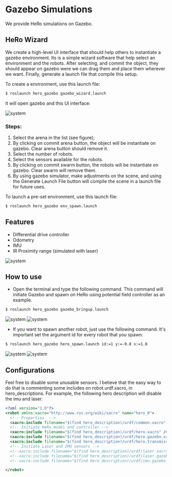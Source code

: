 # Gazebo Simulations
We provide HeRo simulations on Gazebo.


## HeRo Wizard
We create a high-level UI interface that should help others to instantiate a gazebo environment.
Its is a simple wizard software that help select an environment and the robots. 
After selecting, and commit the object, they should appear on gazebo were we can drag them and place them wherever we want.
Finally, generate a launch file that compile this setup.

To create a environment, use this launch file:
```sh
$ roslaunch hero_gazebo gazebo_wizard.launch
```
It will open gazebo and this UI interface:

![system](../hero_resources/media/images/hero_wizard.png)

### Steps:

1. Select the arena in the list (see figure);
2. By clicking on commit arena button, the object will be instantiate on gazebo. Clear arena button should remove it.
3. Select the number of robots.
4. Select the sensors available for the robots.
5. By clicking on commit swarm button, the robots will be instantiate on gazebo. Clear swarm will remove them.
6. By using gazebo simulator, make adjustments on the scene, and using the Generate Launch File button will compile the scene in a launch file for future uses.

To launch a pre-set environment, use this launch file:
```sh
$ roslaunch hero_gazebo env_spawn.launch
```





## Features
- Differential drive controller
- Odometry
- IMU
- IR Proximity range (simulated with laser)

![system](../hero_resources/media/images/gazebo_rqt_graph.png)

## How to use
- Open the terminal and type the following command. This command will initiate Gazebo and spawn on HeRo using potential field controller as an example.
```sh
$ roslaunch hero_gazebo gazebo_bringup.launch 
```
![system](../hero_resources/media/images/gazebo_1.png)
![system](../hero_resources/media/images/gazebo_2.png)

- If you want to spawn another robot, just use the following command. It's important set the argument id for every robot that you spawn.
```sh
$ roslaunch hero_gazebo hero_spawn.launch id:=1 y:=-0.8 x:=1.8
```
![system](../hero_resources/media/images/gazebo_mul.png)
![system](../hero_resources/media/images/gazebo_3.png)

## Configurations
Feel free to disable some unusable sensors. I believe that the easy way to do that is commenting some includes on robot.urdf.xacro, in hero_descriptions. For example, the following hero description will disable the imu and laser.
```xml
<?xml version="1.0"?>
<robot xmlns:xacro="http://www.ros.org/wiki/xacro" name="hero_0">
  <!-- Properties  -->
  <xacro:include filename="$(find hero_description)/urdf/common.xacro" />
  <!-- Initiate HeRo model and controller -->
  <xacro:include filename="$(find hero_description)/urdf/hero.xacro" />
  <xacro:include filename="$(find hero_description)/urdf/hero.gazebo.xacro" />
  <xacro:include filename="$(find hero_description)/urdf/hero.transmissions.xacro" />
  <!-- Initiate Laser and IMU sensors -->
  <!--xacro:include filename="$(find hero_description)/urdf/laser.xacro" /-->
  <!--xacro:include filename="$(find hero_description)/urdf/laser.gazebo.xacro" /-->
  <!--xacro:include filename="$(find hero_description)/urdf/imu.gazebo.xacro" /-->

</robot>
```
